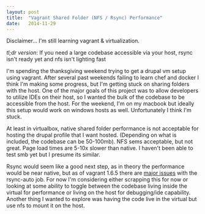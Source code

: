 ```yaml
---
layout: post
title:  "Vagrant Shared Folder (NFS / Rsync) Performance"
date:   2014-11-29
---
```


Disclaimer... I'm still learning vagrant & virtualization.

*tl;dr version*: If you need a large codebase accessible via your host, rsync isn't ready yet and nfs isn't lighting fast

I'm spending the thanksgiving weekend trying to get a drupal vm setup using vagrant.  After several past weekends failing to learn chef and docker I think I'm making some progress, but I'm getting stuck on sharing folders with the host.  One of the major goals of this project was to allow developers to utilize IDEs on their host, so I wanted the bulk of the codebase to be accessible from the host.  For the weekend, I'm on my macbook but ideally this setup would work on windows hosts as well.  Unfortunately I think I'm stuck.

At least in virtualbox, native shared folder performance is not acceptable for hosting the drupal profile that I want hosted.  (Depending on what is included, the codebase can be 50-100mb).  NFS sems acceptable, but not great.  Page load times are 5-10x slower than native.  I haven't been able to test smb yet but I presume its similar.

Rsync would seem like a good next step, as in theory the performance would be near native, but as of vagrant 1.6.5 there are [major issues](https://github.com/mitchellh/vagrant/issues/3249) with the rsync-auto job.  For now I'm considering either scrapping this for now or looking at some ability to toggle between the codebase living inside the virtual for performance or living on the host for debugging/ide capability.  Another thing I wanted to explore was having the code live in the virtual but use nfs to mount it on the host.